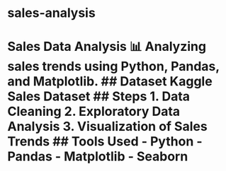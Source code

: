 # sales-analysis
# Sales Data Analysis 📊 Analyzing sales trends using Python, Pandas, and Matplotlib.  ## Dataset Kaggle Sales Dataset  ## Steps 1. Data Cleaning 2. Exploratory Data Analysis 3. Visualization of Sales Trends  ## Tools Used - Python - Pandas - Matplotlib - Seaborn
